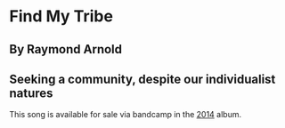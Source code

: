# Find My Tribe
## By Raymond Arnold
## Seeking a community, despite our individualist natures

This song is available for sale via bandcamp in the [2014](https://humanistculture.bandcamp.com/album/solstice-2014) album.
